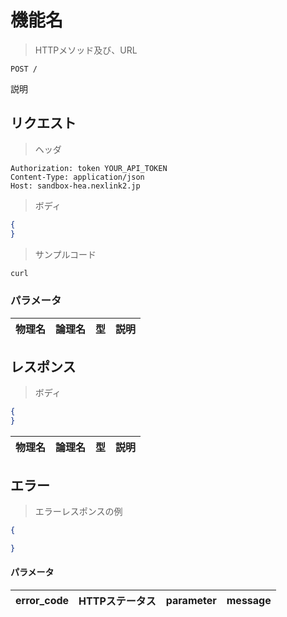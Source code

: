 # 機能名

> HTTPメソッド及び、URL

```
POST /
```

説明

## リクエスト

> ヘッダ

```
Authorization: token YOUR_API_TOKEN
Content-Type: application/json
Host: sandbox-hea.nexlink2.jp
```

> ボディ

```json
{
}
```

> サンプルコード

``` sh
curl 
```

### パラメータ

| 物理名               | 論理名       | 型     | 説明     |
|----------------------|--------------|--------|----------|




## レスポンス

> ボディ

```json
{
}
```
|物理名|論理名|型|説明|
| --- | --- | --- | --- |



## エラー

> エラーレスポンスの例

```json
{

}

```

#### パラメータ
| error_code | HTTPステータス | parameter |  message | 
| --- | --- | --- | --- | 

